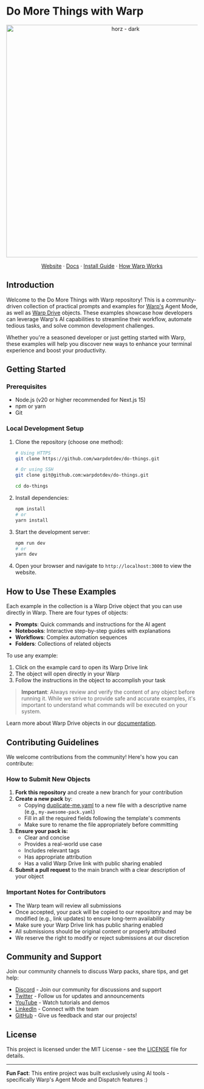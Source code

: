 # Do More Things with Warp

<p align="center">
    <a href="https://app.warp.dev/get_warp">
    <img width="612" alt="horz - dark" src="https://storage.googleapis.com/warpdotdev-content/warp_logo-21_10.png">
    </a>
</p>

<p align="center">
  <a href="https://www.warp.dev">Website</a>
  ·
  <a href="https://docs.warp.dev">Docs</a>
  ·
  <a href="https://docs.warp.dev/getting-started/getting-started-with-warp">Install Guide</a>
  ·
  <a href="https://www.warp.dev/blog/how-warp-works">How Warp Works</a>
</p>

## Introduction

Welcome to the Do More Things with Warp repository! This is a community-driven collection of practical prompts and examples for [Warp's](https://warp.dev) Agent Mode, as well as [Warp Drive](https://docs.warp.dev/features/warp-drive) objects. These examples showcase how developers can leverage Warp's AI capabilities to streamline their workflow, automate tedious tasks, and solve common development challenges.

Whether you're a seasoned developer or just getting started with Warp, these examples will help you discover new ways to enhance your terminal experience and boost your productivity.

## Getting Started

### Prerequisites

- Node.js (v20 or higher recommended for Next.js 15)
- npm or yarn
- Git

### Local Development Setup

1. Clone the repository (choose one method):

   ```bash
   # Using HTTPS
   git clone https://github.com/warpdotdev/do-things.git

   # Or using SSH
   git clone git@github.com:warpdotdev/do-things.git

   cd do-things
   ```

2. Install dependencies:

   ```bash
   npm install
   # or
   yarn install
   ```

3. Start the development server:

   ```bash
   npm run dev
   # or
   yarn dev
   ```

4. Open your browser and navigate to `http://localhost:3000` to view the website.

## How to Use These Examples

Each example in the collection is a Warp Drive object that you can use directly in Warp. There are four types of objects:

- **Prompts**: Quick commands and instructions for the AI agent
- **Notebooks**: Interactive step-by-step guides with explanations
- **Workflows**: Complex automation sequences
- **Folders**: Collections of related objects

To use any example:

1. Click on the example card to open its Warp Drive link
2. The object will open directly in your Warp
3. Follow the instructions in the object to accomplish your task

> **Important**: Always review and verify the content of any object before running it. While we strive to provide safe and accurate examples, it's important to understand what commands will be executed on your system.

Learn more about Warp Drive objects in our [documentation](https://docs.warp.dev/warp-drive).

## Contributing Guidelines

We welcome contributions from the community! Here's how you can contribute:

### How to Submit New Objects

1. **Fork this repository** and create a new branch for your contribution
2. **Create a new pack** by:
   - Copying [duplicate-me.yaml](https://github.com/warpdotdev/do-things/blob/main/public/objects/duplicate-me.yaml) to a new file with a descriptive name (e.g., `my-awesome-pack.yaml`)
   - Fill in all the required fields following the template's comments
   - Make sure to rename the file appropriately before committing
3. **Ensure your pack is:**
   - Clear and concise
   - Provides a real-world use case
   - Includes relevant tags
   - Has appropriate attribution
   - Has a valid Warp Drive link with public sharing enabled
4. **Submit a pull request** to the main branch with a clear description of your object

### Important Notes for Contributors

- The Warp team will review all submissions
- Once accepted, your pack will be copied to our repository and may be modified (e.g., link updates) to ensure long-term availability
- Make sure your Warp Drive link has public sharing enabled
- All submissions should be original content or properly attributed
- We reserve the right to modify or reject submissions at our discretion

## Community and Support

Join our community channels to discuss Warp packs, share tips, and get help:

- [Discord](https://discord.com/invite/warpdotdev) - Join our community for discussions and support
- [Twitter](https://x.com/warpdotdev) - Follow us for updates and announcements
- [YouTube](https://www.youtube.com/@warpdotdev) - Watch tutorials and demos
- [LinkedIn](https://www.linkedin.com/company/warpdotdev) - Connect with the team
- [GitHub](https://github.com/warpdotdev) - Give us feedback and star our projects!

## License

This project is licensed under the MIT License - see the [LICENSE](LICENSE) file for details.

---

**Fun Fact**: This entire project was built exclusively using AI tools - specifically Warp's Agent Mode and Dispatch features :)
